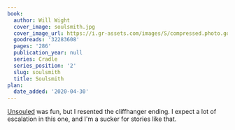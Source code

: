 ```yaml
---
book:
  author: Will Wight
  cover_image: soulsmith.jpg
  cover_image_url: https://i.gr-assets.com/images/S/compressed.photo.goodreads.com/books/1474963120l/32283608._SY475_.jpg
  goodreads: '32283608'
  pages: '286'
  publication_year: null
  series: Cradle
  series_position: '2'
  slug: soulsmith
  title: Soulsmith
plan:
  date_added: '2020-04-30'
---
```


[Unsouled](/reviews/2020/unsouled) was fun, but I resented the cliffhanger ending. I expect a lot of escalation in this
one, and I'm a sucker for stories like that.
